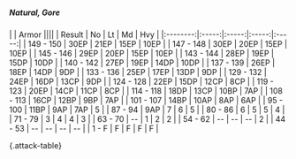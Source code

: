 ##### Natural, Gore

|      |   Armor   ||||
|   Result   |   No   |   Lt   |   Md   |   Hvy   |
|:--------:|:-----:|:-----:|:-----:|:-----:|
| 149 - 150 | 30EP | 21EP | 15EP | 10EP |
| 147 - 148 | 30EP | 20EP | 15EP | 10EP |
| 145 - 146 | 29EP | 20EP | 15EP | 10EP |
| 143 - 144 | 28EP | 19EP | 15DP | 10DP |
| 140 - 142 | 27EP | 19EP | 14DP | 10DP |
| 137 - 139 | 26EP | 18EP | 14DP | 9DP |
| 133 - 136 | 25EP | 17EP | 13DP | 9DP |
| 129 - 132 | 24EP | 16DP | 13CP | 9DP |
| 124 - 128 | 22EP | 15DP | 12CP | 8CP |
| 119 - 123 | 20EP | 14CP | 11CP | 8CP |
| 114 - 118 | 18DP | 13CP | 10BP | 7AP |
| 108 - 113 | 16CP | 12BP | 9BP | 7AP |
| 101 - 107 | 14BP | 10AP | 8AP | 6AP |
| 95 - 100 | 11BP | 9AP | 7AP | 5 |
| 87 - 94 | 9AP | 7 | 6 | 5 |
| 80 - 86 | 6 | 5 | 5 | 4 |
| 71 - 79 | 3 | 4 | 4 | 3 |
| 63 - 70 | --  | 1 | 2 | 2 |
| 54 - 62 | --  | --  | --  | 2 |
| 44 - 53 | --  | --  | --  | --  |
| 1 - F | F | F | F | F |

{.attack-table}
